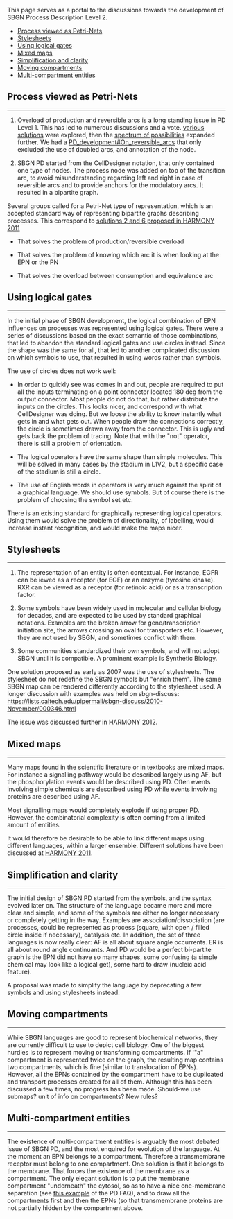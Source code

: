 This page serves as a portal to the discussions towards the development of SBGN Process Description Level 2.

-   [Process viewed as Petri-Nets](#process-viewed-as-petri-nets)
-   [Stylesheets](#stylesheets)
-   [Using logical gates](#using-logical-gates)
-   [Mixed maps](#mixed-maps)
-   [Simplification and clarity](#simplification-and-clarity)
-   [Moving compartments](#moving-compartments)
-   [Multi-compartment entities](#multi-compartment-entities)

## Process viewed as Petri-Nets
----------------------------

1) Overload of production and reversible arcs is a long standing issue in PD Level 1. This has led to numerous discussions and a vote. [various solutions](/sbgn/sbgn/wiki/SBGN-6/SBGN_languages_breakout_topics#Reversible_arc) were explored, then the [spectrum of possibilities](/sbgn/sbgn/wiki/SBGN-6.5/SBGN_languages_breakout_topics#Reversible_arc) expanded further. We had a [PD_development\#On_reversible_arcs](/sbgn/sbgn/wiki/PD_development#On_reversible_arcs) that only excluded the use of doubled arcs, and annotation of the node.

2) SBGN PD started from the CellDesigner notation, that only contained one type of nodes. The process node was added on top of the transition arc, to avoid misunderstanding regarding left and right in case of reversible arcs and to provide anchors for the modulatory arcs. It resulted in a bipartite graph.

Several groups called for a Petri-Net type of representation, which is an accepted standard way of representing bipartite graphs describing processes. This correspond to [solutions 2 and 6 proposed in HARMONY 2011](/sbgn/sbgn/wiki/SBGN-6.5/SBGN_languages_breakout_topics#Reversible_arc)

-   That solves the problem of production/reversible overload

<!-- -->

-   That solves the problem of knowing which arc it is when looking at the EPN or the PN

<!-- -->

-   That solves the overload between consumption and equivalence arc

## Using logical gates
-------------------

In the initial phase of SBGN development, the logical combination of EPN influences on processes was represented using logical gates. There were a series of discussions based on the exact semantic of those combinations, that led to abandon the standard logical gates and use circles instead. Since the shape was the same for all, that led to another complicated discussion on which symbols to use, that resulted in using words rather than symbols.

The use of circles does not work well:

-   In order to quickly see was comes in and out, people are required to put all the inputs terminating on a point connector located 180 deg from the output connector. Most people do not do that, but rather distribute the inputs on the circles. This looks nicer, and correspond with what CellDesigner was doing. But we loose the ability to know instantly what gets in and what gets out. When people draw the connections correctly, the circle is sometimes drawn away from the connector. This is ugly and gets back the problem of tracing. Note that with the "not" operator, there is still a problem of orientation.

<!-- -->

-   The logical operators have the same shape than simple molecules. This will be solved in many cases by the stadium in L1V2, but a specific case of the stadium is still a circle.

<!-- -->

-   The use of English words in operators is very much against the spirit of a graphical language. We should use symbols. But of course there is the problem of choosing the symbol set etc.

There is an existing standard for graphically representing logical operators. Using them would solve the problem of directionality, of labelling, would increase instant recognition, and would make the maps nicer.

## Stylesheets
-----------

1) The representation of an entity is often contextual. For instance, EGFR can be iewed as a receptor (for EGF) or an enzyme (tyrosine kinase). RXR can be viewed as a receptor (for retinoic acid) or as a transcription factor.

2) Some symbols have been widely used in molecular and cellular biology for decades, and are expected to be used by standard graphical notations. Examples are the broken arrow for gene/transcription initiation site, the arrows crossing an oval for transporters etc. However, they are not used by SBGN, and sometimes conflict with them.

3) Some communities standardized their own symbols, and will not adopt SBGN until it is compatible. A prominent example is Synthetic Biology.

One solution proposed as early as 2007 was the use of stylesheets. The stylesheet do not redefine the SBGN symbols but "enrich them". The same SBGN map can be rendered differently according to the stylesheet used. A longer discussion with examples was held on sbgn-discuss: <https://lists.caltech.edu/pipermail/sbgn-discuss/2010-November/000346.html>

The issue was discussed further in HARMONY 2012.

## Mixed maps
----------

Many maps found in the scientific literature or in textbooks are mixed maps. For instance a signalling pathway would be described largely using AF, but the phosphorylation events would be described using PD. Often events involving simple chemicals are described using PD while events involving proteins are described using AF.

Most signalling maps would completely explode if using proper PD. However, the combinatorial complexity is often coming from a limited amount of entities.

It would therefore be desirable to be able to link different maps using different languages, within a larger ensemble. Different solutions have been discussed at [HARMONY 2011](/sbgn/sbgn/wiki/SBGN-7.5).

## Simplification and clarity
--------------------------

The initial design of SBGN PD started from the symbols, and the syntax evolved later on. The structure of the language became more and more clear and simple, and some of the symbols are either no longer necessary or completely getting in the way. Examples are association/dissociation (are processes, could be represented as process (square, with open / filled circle inside if necessary), catalysis etc. In addition, the set of three languages is now really clear: AF is all about square angle occurrents. ER is all about round angle continuants. And PD would be a perfect bi-partite graph is the EPN did not have so many shapes, some confusing (a simple chemical may look like a logical get), some hard to draw (nucleic acid feature).

A proposal was made to simplify the language by deprecating a few symbols and using stylesheets instead.

## Moving compartments
-------------------

While SBGN languages are good to represent biochemical networks, they are currently difficult to use to depict cell biology. One of the biggest hurdles is to represent moving or transforming compartments. If '"a" compartment is represented twice on the graph, the resulting map contains two compartments, which is fine (similar to translocation of EPNs). However, all the EPNs contained by the compartment have to be duplicated and transport processes created for all of them. Although this has been discussed a few times, no progress has been made. Should-we use submaps? unit of info on compartments? New rules?

## Multi-compartment entities
--------------------------

The existence of multi-compartment entities is arguably the most debated issue of SBGN PD, and the most enquired for evolution of the language. At the moment an EPN belongs to a compartment. Therefore a transmembrane receptor must belong to one compartment. One solution is that it belongs to the membrane. That forces the existence of the membrane as a compartment. The only elegant solution is to put the membrane compartment "underneath" the cytosol, so as to have a nice one-membrane separation (see [this example](https://sbgn.github.io/sbgn/docs/faq/pd#how-can-i-represent-multi-compartment-reactions-without-multiplying-the-ugly-compartment-boundaries) of the PD FAQ), and to draw all the compartments first and then the EPNs (so that transmembrane proteins are not partially hidden by the compartment above.
